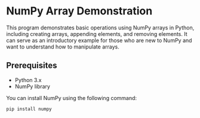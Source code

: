 # NumPy Array Demonstration

This program demonstrates basic operations using NumPy arrays in Python, including creating arrays, appending elements, and removing elements. It can serve as an introductory example for those who are new to NumPy and want to understand how to manipulate arrays.

## Prerequisites

- Python 3.x
- NumPy library

You can install NumPy using the following command:

```bash
pip install numpy
```
